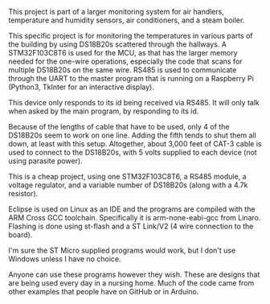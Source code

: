 This project is part of a larger monitoring system for air handlers, temperature
and humidity sensors, air conditioners, and a steam boiler.

This specific project is for monitoring the temperatures in various parts of
the building by using DS18B20s scattered through the hallways.  A STM32F103C8T6
is used for the MCU, as that has the larger memory needed for the one-wire
operations, especially the code that scans for multiple DS18B20s on the same wire.
RS485 is used to communicate through the UART to the master program that is
running on a Raspberry Pi (Python3, TkInter for an interactive display).

This device only responds to its id being received via RS485.  It will only
talk when asked by the main program, by responding to its id.

Because of the lengths of cable that have to be used, only 4 of the DS18B20s
seem to work on one line.  Adding the fifth tends to shut them all down, at
least with this setup.  Altogether, about 3,000 feet of CAT-3 cable is used
to connect to the DS18B20s, with 5 volts supplied to each device (not using
parasite power).

This is a cheap project, using one STM32F103C8T6, a RS485 module, a voltage
regulator, and a variable number of DS18B20s (along with a 4.7k resistor).

Eclipse is used on Linux as an IDE and the programs are compiled with the
ARM Cross GCC toolchain.  Specifically it is arm-none-eabi-gcc from Linaro.
Flashing is done using st-flash and a ST Link/V2 (4 wire connection to the board).

I'm sure the ST Micro supplied programs would work, but I don't use Windows unless
I have no choice.

Anyone can use these programs however they wish.  These are designs that are
being used every day in a nursing home.  Much of the code came from other
examples that people have on GitHub or in Arduino.
